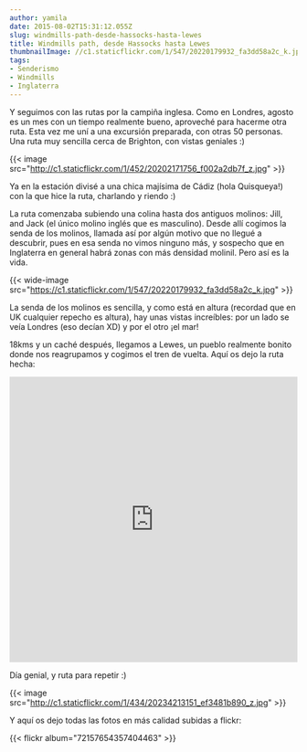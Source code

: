 ```yaml
---
author: yamila
date: 2015-08-02T15:31:12.055Z
slug: windmills-path-desde-hassocks-hasta-lewes
title: Windmills path, desde Hassocks hasta Lewes
thumbnailImage: //c1.staticflickr.com/1/547/20220179932_fa3dd58a2c_k.jpg
tags:
- Senderismo
- Windmills
- Inglaterra
---
```


Y seguimos con las rutas por la campiña inglesa. Como en Londres, agosto es un mes con un tiempo realmente bueno, aproveché para hacerme otra ruta. Esta vez me uní a una excursión preparada, con otras 50 personas. Una ruta muy sencilla cerca de Brighton, con vistas geniales :)

{{< image src="http://c1.staticflickr.com/1/452/20202171756_f002a2db7f_z.jpg" >}}

Ya en la estación divisé a una chica majísima de Cádiz (hola Quisqueya!) con la que hice la ruta, charlando y riendo :)

La ruta comenzaba subiendo una colina hasta dos antiguos molinos: Jill, and Jack (el único molino inglés que es masculino). Desde allí cogimos la senda de los molinos, llamada así por algún motivo que no llegué a descubrir, pues en esa senda no vimos ninguno más, y sospecho que en Inglaterra en general habrá zonas con más densidad molinil. Pero así es la vida.

{{< wide-image src="https://c1.staticflickr.com/1/547/20220179932_fa3dd58a2c_k.jpg" >}}

La senda de los molinos es sencilla, y como está en altura (recordad que en UK cualquier repecho es altura), hay unas vistas increíbles: por un lado se veía Londres (eso decían XD) y por el otro ¡el mar!

18kms y un caché después, llegamos a Lewes, un pueblo realmente bonito donde nos reagrupamos y cogimos el tren de vuelta. Aquí os dejo la ruta hecha:

<iframe width='100%' height='500px' frameBorder='0' src='https://a.tiles.mapbox.com/v4/yamila.nlplkcgn/attribution,zoompan,zoomwheel.html?access_token=pk.eyJ1IjoieWFtaWxhIiwiYSI6IjUzNDE5ZDRkZjBiZjBiZDY0YTBhZjBmNmUyZGYzYTZiIn0.okLJEzGsBQ6IOgn1mhToIQ#12/50.9079/-0.0721'></iframe>

Día genial, y ruta para repetir :)

{{< image src="http://c1.staticflickr.com/1/434/20234213151_ef3481b890_z.jpg" >}}

Y aquí os dejo todas las fotos en más calidad subidas a flickr:

{{< flickr album="72157654357404463" >}}
